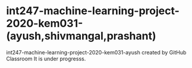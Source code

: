 # int247-machine-learning-project-2020-kem031-(ayush,shivmangal,prashant)
int247-machine-learning-project-2020-kem031-ayush created by GitHub Classroom
It is under progresss.
